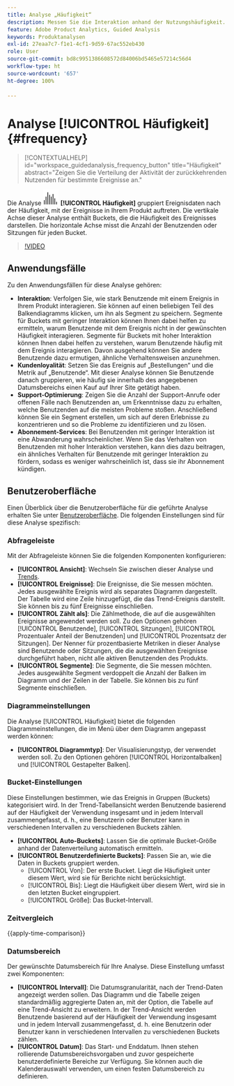```yaml
---
title: Analyse „Häufigkeit“
description: Messen Sie die Interaktion anhand der Nutzungshäufigkeit.
feature: Adobe Product Analytics, Guided Analysis
keywords: Produktanalysen
exl-id: 27eaa7c7-f1e1-4cf1-9d59-67ac552eb430
role: User
source-git-commit: bd8c9951386608572d84006bd5465e57214c56d4
workflow-type: ht
source-wordcount: '657'
ht-degree: 100%

---
```


# Analyse [!UICONTROL Häufigkeit] {#frequency}

<!-- markdownlint-disable MD034 -->

>[!CONTEXTUALHELP]
>id="workspace_guidedanalysis_frequency_button"
>title="Häufigkeit"
>abstract="Zeigen Sie die Verteilung der Aktivität der zurückkehrenden Nutzenden für bestimmte Ereignisse an."

<!-- markdownlint-enable MD034 -->

Die Analyse ![Frequency](/help/assets/icons/Histogram.svg) **[!UICONTROL Häufigkeit]** gruppiert Ereignisdaten nach der Häufigkeit, mit der Ereignisse in Ihrem Produkt auftreten. Die vertikale Achse dieser Analyse enthält Buckets, die die Häufigkeit des Ereignisses darstellen. Die horizontale Achse misst die Anzahl der Benutzenden oder Sitzungen für jeden Bucket.

>[!VIDEO](https://video.tv.adobe.com/v/3428089/?quality=12&learn=on)

## Anwendungsfälle

Zu den Anwendungsfällen für diese Analyse gehören:

* **Interaktion**: Verfolgen Sie, wie stark Benutzende mit einem Ereignis in Ihrem Produkt interagieren. Sie können auf einen beliebigen Teil des Balkendiagramms klicken, um ihn als Segment zu speichern. Segmente für Buckets mit geringer Interaktion können Ihnen dabei helfen zu ermitteln, warum Benutzende mit dem Ereignis nicht in der gewünschten Häufigkeit interagieren. Segmente für Buckets mit hoher Interaktion können Ihnen dabei helfen zu verstehen, warum Benutzende häufig mit dem Ereignis interagieren. Davon ausgehend können Sie andere Benutzende dazu ermutigen, ähnliche Verhaltensweisen anzunehmen.
* **Kundenloyalität**: Setzen Sie das Ereignis auf „Bestellungen“ und die Metrik auf „Benutzende“. Mit dieser Analyse können Sie Benutzende danach gruppieren, wie häufig sie innerhalb des angegebenen Datumsbereichs einen Kauf auf Ihrer Site getätigt haben.
* **Support-Optimierung**: Zeigen Sie die Anzahl der Support-Anrufe oder offenen Fälle nach Benutzenden an, um Erkenntnisse dazu zu erhalten, welche Benutzenden auf die meisten Probleme stoßen. Anschließend können Sie ein Segment erstellen, um sich auf deren Erlebnisse zu konzentrieren und so die Probleme zu identifizieren und zu lösen.
* **Abonnement-Services**: Bei Benutzenden mit geringer Interaktion ist eine Abwanderung wahrscheinlicher. Wenn Sie das Verhalten von Benutzenden mit hoher Interaktion verstehen, kann dies dazu beitragen, ein ähnliches Verhalten für Benutzende mit geringer Interaktion zu fördern, sodass es weniger wahrscheinlich ist, dass sie ihr Abonnement kündigen.

## Benutzeroberfläche

Einen Überblick über die Benutzeroberfläche für die geführte Analyse erhalten Sie unter [Benutzeroberfläche](../overview.md#interface). Die folgenden Einstellungen sind für diese Analyse spezifisch:

### Abfrageleiste

Mit der Abfrageleiste können Sie die folgenden Komponenten konfigurieren:

* **[!UICONTROL Ansicht]**: Wechseln Sie zwischen dieser Analyse und [Trends](trends.md).
* **[!UICONTROL Ereignisse]**: Die Ereignisse, die Sie messen möchten. Jedes ausgewählte Ereignis wird als separates Diagramm dargestellt. Der Tabelle wird eine Zeile hinzugefügt, die das Trend-Ereignis darstellt. Sie können bis zu fünf Ereignisse einschließen.
* **[!UICONTROL Zählt als]**: Die Zählmethode, die auf die ausgewählten Ereignisse angewendet werden soll. Zu den Optionen gehören [!UICONTROL Benutzende], [!UICONTROL Sitzungen], [!UICONTROL Prozentualer Anteil der Benutzenden] und [!UICONTROL Prozentsatz der Sitzungen]. Der Nenner für prozentbasierte Metriken in dieser Analyse sind Benutzende oder Sitzungen, die die ausgewählten Ereignisse durchgeführt haben, nicht alle aktiven Benutzenden des Produkts.
* **[!UICONTROL Segmente]**: Die Segmente, die Sie messen möchten. Jedes ausgewählte Segment verdoppelt die Anzahl der Balken im Diagramm und der Zeilen in der Tabelle. Sie können bis zu fünf Segmente einschließen.

### Diagrammeinstellungen

Die Analyse [!UICONTROL Häufigkeit] bietet die folgenden Diagrammeinstellungen, die im Menü über dem Diagramm angepasst werden können:

* **[!UICONTROL Diagrammtyp]**: Der Visualisierungstyp, der verwendet werden soll. Zu den Optionen gehören [!UICONTROL Horizontalbalken] und [!UICONTROL Gestapelter Balken].

### Bucket-Einstellungen

Diese Einstellungen bestimmen, wie das Ereignis in Gruppen (Buckets) kategorisiert wird. In der Trend-Tabellansicht werden Benutzende basierend auf der Häufigkeit der Verwendung insgesamt und in jedem Intervall zusammengefasst, d. h., eine Benutzerin oder Benutzer kann in verschiedenen Intervallen zu verschiedenen Buckets zählen.

* **[!UICONTROL Auto-Buckets]**: Lassen Sie die optimale Bucket-Größe anhand der Datenverteilung automatisch ermitteln.
* **[!UICONTROL Benutzerdefinierte Buckets]**: Passen Sie an, wie die Daten in Buckets gruppiert werden.
   * [!UICONTROL Von]: Der erste Bucket. Liegt die Häufigkeit unter diesem Wert, wird sie für Berichte nicht berücksichtigt.
   * [!UICONTROL Bis]: Liegt die Häufigkeit über diesem Wert, wird sie in den letzten Bucket eingruppiert.
   * [!UICONTROL Größe]: Das Bucket-Intervall.

### Zeitvergleich

{{apply-time-comparison}}

### Datumsbereich

Der gewünschte Datumsbereich für Ihre Analyse. Diese Einstellung umfasst zwei Komponenten:

* **[!UICONTROL Intervall]**: Die Datumsgranularität, nach der Trend-Daten angezeigt werden sollen. Das Diagramm und die Tabelle zeigen standardmäßig aggregierte Daten an, mit der Option, die Tabelle auf eine Trend-Ansicht zu erweitern. In der Trend-Ansicht werden Benutzende basierend auf der Häufigkeit der Verwendung insgesamt und in jedem Intervall zusammengefasst, d. h. eine Benutzerin oder Benutzer kann in verschiedenen Intervallen zu verschiedenen Buckets zählen.
* **[!UICONTROL Datum]**: Das Start- und Enddatum. Ihnen stehen rollierende Datumsbereichsvorgaben und zuvor gespeicherte benutzerdefinierte Bereiche zur Verfügung. Sie können auch die Kalenderauswahl verwenden, um einen festen Datumsbereich zu definieren.


<!--
## Example

See below foran example of the analysis.

![Frequency](../assets/frequency.png)

-->
